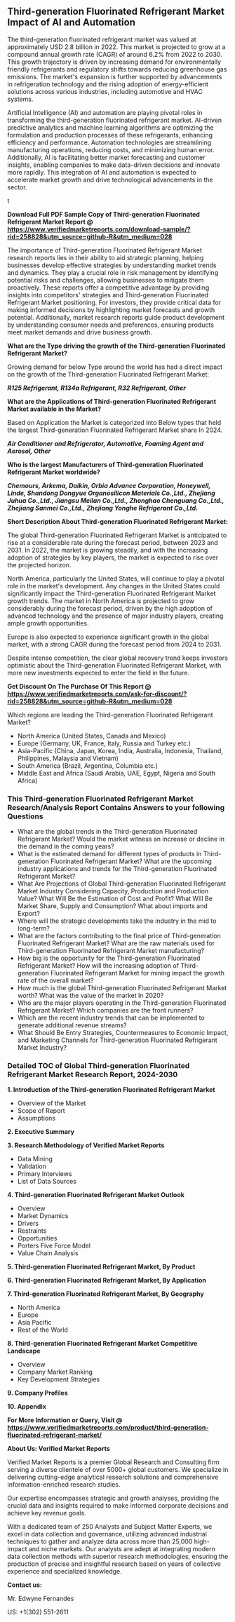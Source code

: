 <h2>Third-generation Fluorinated Refrigerant Market Impact of AI and Automation</h2><p>The third-generation fluorinated refrigerant market was valued at approximately USD 2.8 billion in 2022. This market is projected to grow at a compound annual growth rate (CAGR) of around 6.2% from 2022 to 2030. This growth trajectory is driven by increasing demand for environmentally friendly refrigerants and regulatory shifts towards reducing greenhouse gas emissions. The market's expansion is further supported by advancements in refrigeration technology and the rising adoption of energy-efficient solutions across various industries, including automotive and HVAC systems.</p><p>Artificial Intelligence (AI) and automation are playing pivotal roles in transforming the third-generation fluorinated refrigerant market. AI-driven predictive analytics and machine learning algorithms are optimizing the formulation and production processes of these refrigerants, enhancing efficiency and performance. Automation technologies are streamlining manufacturing operations, reducing costs, and minimizing human error. Additionally, AI is facilitating better market forecasting and customer insights, enabling companies to make data-driven decisions and innovate more rapidly. This integration of AI and automation is expected to accelerate market growth and drive technological advancements in the sector.</p>t</p><p id="" class=""><strong>Download Full PDF Sample Copy of Third-generation Fluorinated Refrigerant Market Report @ <a href="https://www.verifiedmarketreports.com/download-sample/?rid=258828&utm_source=github-R&utm_medium=028" target="_blank">https://www.verifiedmarketreports.com/download-sample/?rid=258828&utm_source=github-R&utm_medium=028</a></strong></p><p>The importance of&nbsp;Third-generation Fluorinated Refrigerant Market research reports lies in their ability to aid strategic planning, helping businesses develop effective strategies by understanding market trends and dynamics. They play a crucial role in risk management by identifying potential risks and challenges, allowing businesses to mitigate them proactively. These reports offer a competitive advantage by providing insights into competitors' strategies and Third-generation Fluorinated Refrigerant Market positioning. For investors, they provide critical data for making informed decisions by highlighting market forecasts and growth potential. Additionally, market research reports guide product development by understanding consumer needs and preferences, ensuring products meet market demands and drive business growth.</p><p><strong>What are the&nbsp;Type driving the growth of the Third-generation Fluorinated Refrigerant Market?</strong></p><p id="" class="">Growing demand for below Type around the world has had a direct impact on the growth of the Third-generation Fluorinated Refrigerant Market:</p><em><strong>R125 Refrigerant, R134a Refrigerant, R32 Refrigerant, Other</strong></em></p><strong>What are the&nbsp;Applications&nbsp;of Third-generation Fluorinated Refrigerant Market available in the Market?</strong></p><p id="" class="">Based on Application the Market is categorized into Below types that held the largest Third-generation Fluorinated Refrigerant Market share In 2024.</p><em><strong>Air Conditioner and Refrigerator, Automotive, Foaming Agent and Aerosol, Other</strong></em></p><strong>Who is the largest Manufacturers of Third-generation Fluorinated Refrigerant Market worldwide?</strong></p><p><em><strong>Chemours, Arkema, Daikin, Orbia Advance Corporation, Honeywell, Linde, Shandong Dongyue Organosilicon Materials Co.,Ltd., Zhejiang Juhua Co.,Ltd., Jiangsu Meilan Co.,Ltd., Zhonghao Chenguang Co.,Ltd., Zhejiang Sanmei Co.,Ltd., Zhejiang Yonghe Refrigerant Co.,Ltd.</strong></em></p><p id="" class=""><strong>Short Description About Third-generation Fluorinated Refrigerant Market:</strong></p><p>The global Third-generation Fluorinated Refrigerant Market is anticipated to rise at a considerable rate during the forecast period, between 2023 and 2031. In 2022, the market is growing steadily, and with the increasing adoption of strategies by key players, the market is expected to rise over the projected horizon.</p><p>North America, particularly the United States, will continue to play a pivotal role in the market's development. Any changes in the United States could significantly impact the Third-generation Fluorinated Refrigerant Market growth trends. The market in North America is projected to grow considerably during the forecast period, driven by the high adoption of advanced technology and the presence of major industry players, creating ample growth opportunities.</p><p>Europe is also expected to experience significant growth in the global market, with a strong CAGR during the forecast period from 2024 to 2031.</p><p>Despite intense competition, the clear global recovery trend keeps investors optimistic about the Third-generation Fluorinated Refrigerant Market, with more new investments expected to enter the field in the future.</p><p id="" class=""><strong>Get Discount On The Purchase Of This Report @ <a href="https://www.verifiedmarketreports.com/ask-for-discount/?rid=258828&utm_source=github-R&utm_medium=028" target="_blank">https://www.verifiedmarketreports.com/ask-for-discount/?rid=258828&utm_source=github-R&utm_medium=028</a></strong></p>Which regions are leading the Third-generation Fluorinated Refrigerant Market?</p><ul><li>North America (United States, Canada and Mexico)</li><li>Europe (Germany, UK, France, Italy, Russia and Turkey etc.)</li><li>Asia-Pacific (China, Japan, Korea, India, Australia, Indonesia, Thailand, Philippines, Malaysia and Vietnam)</li><li>South America (Brazil, Argentina, Columbia etc.)</li><li>Middle East and Africa (Saudi Arabia, UAE, Egypt, Nigeria and South Africa)</li></ul><h3 id="" class="">This Third-generation Fluorinated Refrigerant Market Research/Analysis Report Contains Answers to your following Questions</h3><ul><li>What are the global trends in the Third-generation Fluorinated Refrigerant Market? Would the market witness an increase or decline in the demand in the coming years?</li><li>What is the estimated demand for different types of products in Third-generation Fluorinated Refrigerant Market? What are the upcoming industry applications and trends for the Third-generation Fluorinated Refrigerant Market?</li><li>What Are Projections of Global Third-generation Fluorinated Refrigerant Market Industry Considering Capacity, Production and Production Value? What Will Be the Estimation of Cost and Profit? What Will Be Market Share, Supply and Consumption? What about imports and Export?</li><li>Where will the strategic developments take the industry in the mid to long-term?</li><li>What are the factors contributing to the final price of Third-generation Fluorinated Refrigerant Market? What are the raw materials used for Third-generation Fluorinated Refrigerant Market manufacturing?</li><li>How big is the opportunity for the Third-generation Fluorinated Refrigerant Market? How will the increasing adoption of Third-generation Fluorinated Refrigerant Market for mining impact the growth rate of the overall market?</li><li>How much is the global Third-generation Fluorinated Refrigerant Market worth? What was the value of the market In 2020?</li><li>Who are the major players operating in the Third-generation Fluorinated Refrigerant Market? Which companies are the front runners?</li><li>Which are the recent industry trends that can be implemented to generate additional revenue streams?</li><li>What Should Be Entry Strategies, Countermeasures to Economic Impact, and Marketing Channels for Third-generation Fluorinated Refrigerant Market Industry?</li></ul><h3 id="" class="">Detailed TOC of Global Third-generation Fluorinated Refrigerant Market Research Report, 2024-2030</h3><p id="" class=""><strong>1. Introduction of the Third-generation Fluorinated Refrigerant Market</strong></p><ul><li>Overview of the Market</li><li>Scope of Report</li><li>Assumptions</li></ul><p id="" class=""><strong>2. Executive Summary</strong></p><p id="" class=""><strong>3. Research Methodology of Verified Market Reports</strong></p><ul><li>Data Mining</li><li>Validation</li><li>Primary Interviews</li><li>List of Data Sources</li></ul><p id="" class=""><strong>4. Third-generation Fluorinated Refrigerant Market Outlook</strong></p><ul><li>Overview</li><li>Market Dynamics</li><li>Drivers</li><li>Restraints</li><li>Opportunities</li><li>Porters Five Force Model</li><li>Value Chain Analysis</li></ul><p id="" class=""><strong>5. Third-generation Fluorinated Refrigerant Market, By Product</strong></p><p id="" class=""><strong>6. Third-generation Fluorinated Refrigerant Market, By Application</strong></p><p id="" class=""><strong>7. Third-generation Fluorinated Refrigerant Market, By Geography</strong></p><ul><li>North America</li><li>Europe</li><li>Asia Pacific</li><li>Rest of the World</li></ul><p id="" class=""><strong>8. Third-generation Fluorinated Refrigerant Market Competitive Landscape</strong></p><ul><li>Overview</li><li>Company Market Ranking</li><li>Key Development Strategies</li></ul><p id="" class=""><strong>9. Company Profiles</strong></p><p id="" class=""><strong>10. Appendix</strong></p><p id="" class=""><strong>For More Information or Query, Visit @ <a href="https://www.verifiedmarketreports.com/product/third-generation-fluorinated-refrigerant-market/" target="_blank">https://www.verifiedmarketreports.com/product/third-generation-fluorinated-refrigerant-market/</a></strong></p><p id="" class=""><strong>About Us: Verified Market Reports</strong></p><p id="" class="">Verified Market Reports is a premier Global Research and Consulting firm serving a diverse clientele of over 5000+ global customers. We specialize in delivering cutting-edge analytical research solutions and comprehensive information-enriched research studies.</p><p id="" class="">Our expertise encompasses strategic and growth analyses, providing the crucial data and insights required to make informed corporate decisions and achieve key revenue goals.</p><p id="" class="">With a dedicated team of 250 Analysts and Subject Matter Experts, we excel in data collection and governance, utilizing advanced industrial techniques to gather and analyze data across more than 25,000 high-impact and niche markets. Our analysts are adept at integrating modern data collection methods with superior research methodologies, ensuring the production of precise and insightful research based on years of collective experience and specialized knowledge.</p><p id="" class=""><strong>Contact us:</strong></p><p id="" class="">Mr. Edwyne Fernandes</p><p id="" class="">US: +1(302) 551-2611</p>